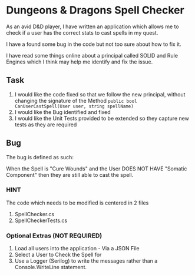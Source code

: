 # Dungeons & Dragons Spell Checker

As an avid D&D player, I have written an application which allows me to check if a user has the correct stats to cast spells in my quest. 

I have a found some bug in the code but not too sure about how to fix it. 

I have read some things online about a principal called SOLID and Rule Engines which I think may help me identify and fix the issue. 


## Task
1. I would like the code fixed so that we follow the new principal, without changing the signature of the Method `public bool CanUserCastSpell(User user, string spellName)` 
2. I would like the Bug identified and fixed
3. I would like the Unit Tests provided to be extended so they capture new tests as they are required


## Bug
The bug is defined as such:

When the Spell is "Cure Wounds" and the User DOES NOT HAVE "Somatic Component" then they are still able to cast the spell. 

### HINT
 The code which needs to be modified is centered in 2 files
 1. SpellChecker.cs
 2. SpellCheckerTests.cs

### Optional Extras (NOT REQUIRED)
1. Load all users into the application - Via a JSON File
2. Select a User to Check the Spell for
3. Use a Logger (Serilog) to write the messages rather than a Console.WriteLine statement.
